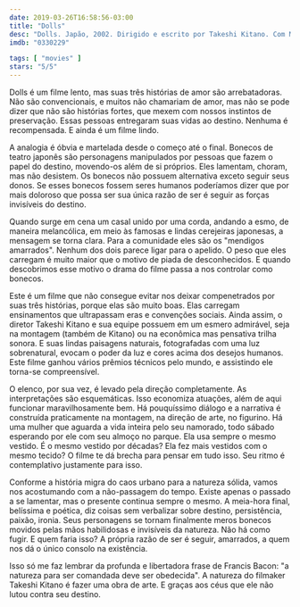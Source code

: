 ```yaml
---
date: 2019-03-26T16:58:56-03:00
title: "Dolls"
desc: "Dolls. Japão, 2002. Dirigido e escrito por Takeshi Kitano. Com Miho Kanno, Hidetoshi Nishijima, Tatsuya Mihashi, Chieko Matsubara, Kyoko Fukada, Tsutomu Takeshige."
imdb: "0330229"

tags: [ "movies" ]
stars: "5/5"
---
```

Dolls é um filme lento, mas suas três histórias de amor são arrebatadoras. Não são convencionais, e muitos não chamariam de amor, mas não se pode dizer que não são histórias fortes, que mexem com nossos instintos de preservação. Essas pessoas entregaram suas vidas ao destino. Nenhuma é recompensada. E ainda é um filme lindo.

A analogia é óbvia e martelada desde o começo até o final. Bonecos de teatro japonês são personagens manipulados por pessoas que fazem o papel do destino, movendo-os além de si próprios. Eles lamentam, choram, mas não desistem. Os bonecos não possuem alternativa exceto seguir seus donos. Se esses bonecos fossem seres humanos poderíamos dizer que por mais doloroso que possa ser sua única razão de ser é seguir as forças invisíveis do destino.

Quando surge em cena um casal unido por uma corda, andando a esmo, de maneira melancólica, em meio às famosas e lindas cerejeiras japonesas, a mensagem se torna clara. Para a comunidade eles são os "mendigos amarrados". Nenhum dos dois parece ligar para o apelido. O peso que eles carregam é muito maior que o motivo de piada de desconhecidos. E quando descobrimos esse motivo o drama do filme passa a nos controlar como bonecos.

Este é um filme que não consegue evitar nos deixar compenetrados por suas três histórias, porque elas são muito boas. Elas carregam ensinamentos que ultrapassam eras e convenções sociais. Ainda assim, o diretor Takeshi Kitano e sua equipe possuem em um esmero admirável, seja na montagem (também de Kitano) ou na econômica mas pensativa trilha sonora. E suas lindas paisagens naturais, fotografadas com uma luz sobrenatural, evocam o poder da luz e cores acima dos desejos humanos. Este filme ganhou vários prêmios técnicos pelo mundo, e assistindo ele torna-se compreensível.

O elenco, por sua vez, é levado pela direção completamente. As interpretações são esquemáticas. Isso economiza atuações, além de aqui funcionar maravilhosamente bem. Há pouquíssimo diálogo e a narrativa é construída praticamente na montagem, na direção de arte, no figurino. Há uma mulher que aguarda a vida inteira pelo seu namorado, todo sábado esperando por ele com seu almoço no parque. Ela usa sempre o mesmo vestido. É o mesmo vestido por décadas? Ela fez mais vestidos com o mesmo tecido? O filme te dá brecha para pensar em tudo isso. Seu ritmo é contemplativo justamente para isso.

Conforme a história migra do caos urbano para a natureza sólida, vamos nos acostumando com a não-passagem do tempo. Existe apenas o passado a se lamentar, mas o presente continua sempre o mesmo. A meia-hora final, belíssima e poética, diz coisas sem verbalizar sobre destino, persistência, paixão, ironia. Seus personagens se tornam finalmente meros bonecos movidos pelas mãos habilidosas e invisíveis da natureza. Não há como fugir. E quem faria isso? A própria razão de ser é seguir, amarrados, a quem nos dá o único consolo na existência.

Isso só me faz lembrar da profunda e libertadora frase de Francis Bacon: "a natureza para ser comandada deve ser obedecida". A natureza do filmaker Takeshi Kitano é fazer uma obra de arte. E graças aos céus que ele não lutou contra seu destino.
